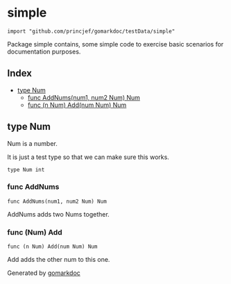 <!-- Code generated by gomarkdoc. DO NOT EDIT -->

# simple

	import "github.com/princjef/gomarkdoc/testData/simple"

Package simple contains, some simple code to exercise basic scenarios for documentation purposes.

## Index

- [type Num](<#Num>)
  - [func AddNums\(num1, num2 Num\) Num](<#AddNums>)
  - [func \(n Num\) Add\(num Num\) Num](<#Num.Add>)


<a name="Num"></a>
## type Num

Num is a number.

It is just a test type so that we can make sure this works.

	type Num int

<a name="AddNums"></a>
### func AddNums

	func AddNums(num1, num2 Num) Num

AddNums adds two Nums together.

<a name="Num.Add"></a>
### func \(Num\) Add

	func (n Num) Add(num Num) Num

Add adds the other num to this one.

Generated by [gomarkdoc](<https://github.com/princjef/gomarkdoc>)
